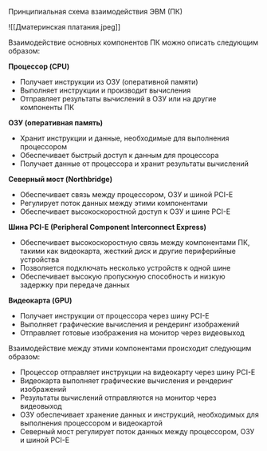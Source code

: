 
Принципиальная схема взаимодействия ЭВМ (ПК)

![[Дматеринская платания.jpeg]]


Взаимодействие основных компонентов ПК можно описать следующим образом:

**Процессор (CPU)**

- Получает инструкции из ОЗУ (оперативной памяти)
- Выполняет инструкции и производит вычисления
- Отправляет результаты вычислений в ОЗУ или на другие компоненты ПК

**ОЗУ (оперативная память)**

- Хранит инструкции и данные, необходимые для выполнения процессором
- Обеспечивает быстрый доступ к данным для процессора
- Получает данные от процессора и хранит результаты вычислений

**Северный мост (Northbridge)**

- Обеспечивает связь между процессором, ОЗУ и шиной PCI-E
- Регулирует поток данных между этими компонентами
- Обеспечивает высокоскоростной доступ к ОЗУ и шине PCI-E

**Шина PCI-E (Peripheral Component Interconnect Express)**

- Обеспечивает высокоскоростную связь между компонентами ПК, такими как видеокарта, жесткий диск и другие периферийные устройства
- Позволяется подключать несколько устройств к одной шине
- Обеспечивает высокую пропускную способность и низкую задержку при передаче данных

**Видеокарта (GPU)**

- Получает инструкции от процессора через шину PCI-E
- Выполняет графические вычисления и рендеринг изображений
- Отправляет готовые изображения на монитор через видеовыход

Взаимодействие между этими компонентами происходит следующим образом:

- Процессор отправляет инструкции на видеокарту через шину PCI-E
- Видеокарта выполняет графические вычисления и рендеринг изображений
- Результаты вычислений отправляются на монитор через видеовыход
- ОЗУ обеспечивает хранение данных и инструкций, необходимых для выполнения процессором и видеокартой
- Северный мост регулирует поток данных между процессором, ОЗУ и шиной PCI-E